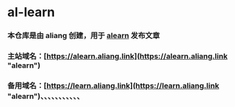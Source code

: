 # al-learn
### 本仓库是由 aliang 创建，用于 [alearn](https://learn.aliang.link "alearn") 发布文章
### 主站域名：[https://alearn.aliang.link](https://alearn.aliang.link "alearn")
### 备用域名：[https://learn.aliang.link](https://learn.aliang.link "alearn")、、、、、、、、、、、